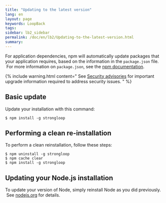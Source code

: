 ```yaml
---
title: "Updating to the latest version"
lang: en
layout: page
keywords: LoopBack
tags:
sidebar: lb2_sidebar
permalink: /doc/en/lb2/Updating-to-the-latest-version.html
summary:
---
```


For application dependencies, npm will automatically update packages that your application requires, based on the information in the `package.json` file.  For more information on `package.json`, see the [npm documentation](https://npmjs.org/doc/json.html).  

{% include warning.html content="
See [Security advisories](Security-advisories) for important upgrade information required to address security issues.
" %}

## Basic update

Update your installation with this command:

```
$ npm install -g strongloop
```

## Performing a clean re-installation

To perform a clean reinstallation, follow these steps:

```
$ npm uninstall -g strongloop
$ npm cache clear
$ npm install -g strongloop
```

## Updating your Node.js installation

To update your version of Node, simply reinstall Node as you did previously.  See [nodejs.org](http://nodejs.org/) for details.
